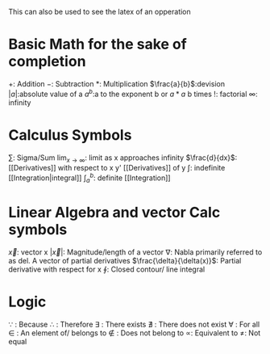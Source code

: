 This can also be used to see the latex of an opperation
# Basic Math for the sake of completion
$+$: Addition
$-$: Subtraction
$*$: Multiplication
$\frac{a}{b}$:devision
$|a|$:absolute value of a
$a^b$:a to the exponent b or $a *a$ b times
$!$: factorial
$\infty$: infinity
# Calculus Symbols
$\sum\limits$: Sigma/Sum
$\lim_{x \to \infty}$: limit as x approaches infinity 
$\frac{d}{dx}$: [[Derivatives]] with respect to x
y' [[Derivatives]] of y
$\int$: indefinite [[Integration|integral]]
$\int_a^b$: definite [[Integration]] 

# Linear Algebra and vector Calc symbols
$\vec{x}$: vector x
$|\vec{x}|$: Magnitude/length of a vector
$\nabla$: Nabla primarily referred to as del. A vector of partial derivatives
$\frac{\delta}{\delta(x)}$: Partial derivative with respect for x
$\oint$: Closed contour/ line integral   
# Logic
$\because$ : Because
$\therefore$ : Therefore
$\exists$ : There exists
$\nexists$ : There does not exist
$\forall$ : For all
$\in$ : An element of/ belongs to
$\notin$ : Does not belong to
$\propto$: Equivalent to
$\neq$: Not equal


